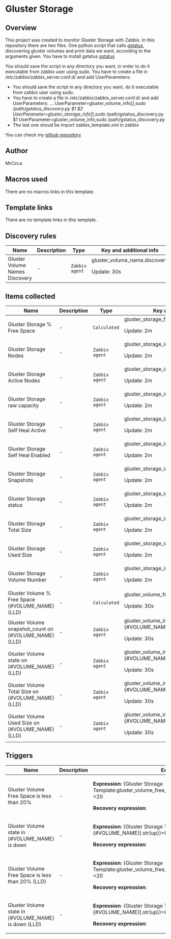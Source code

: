 # Gluster Storage

## Overview

 This project was created to monitor Gluster Storage with Zabbix. In this repository there are two files. One python script that calls [gstatus](https://github.com/gluster/gstatus), discovering gluster volumes and print data we want, according to the arguments given. You have to install gstatus [gstatus](https://github.com/gluster/gstatus)


You should save the script in any directory you want, in order to do it executable from zabbix user using sudo. You have to create a file in /etc/zabbix/zabbix\_server.conf.d/ and add UserParameters:


* You should save the script in any directory you want, do it executable from zabbix user using sudo.
* You have to create a file in /etc/zabbix/zabbix\_server.conf.d/ and add UserParameters: ... UserParameter=gluster\_volume\_info[*],sudo /path/gstatus\_discovery.py $1 $2 UserParameter=gluster\_storage\_info[*],sudo /path/gstatus\_discovery.py $1 UserParameter=gluster\_volume\_info,sudo /path/gstatus\_discovery.py
* The last one shoud be import zabbix\_template.xml in zabbix


You can check my [github repository](https://github.com/MrCirca/zabbix-glusterfs)



## Author

MrCirca

## Macros used

There are no macros links in this template.

## Template links

There are no template links in this template.

## Discovery rules

|Name|Description|Type|Key and additional info|
|----|-----------|----|----|
|Gluster Volume Names Discovery|<p>-</p>|`Zabbix agent`|gluster_volume_name.discovery<p>Update: 30s</p>|
## Items collected

|Name|Description|Type|Key and additional info|
|----|-----------|----|----|
|Gluster Storage % Free Space|<p>-</p>|`Calculated`|gluster_storage_free_space<p>Update: 2m</p>|
|Gluster Storage Nodes|<p>-</p>|`Zabbix agent`|gluster_storage_info["node_count"]<p>Update: 2m</p>|
|Gluster Storage Active Nodes|<p>-</p>|`Zabbix agent`|gluster_storage_info["nodes_active"]<p>Update: 2m</p>|
|Gluster Storage raw capacity|<p>-</p>|`Zabbix agent`|gluster_storage_info["raw_capacity"]<p>Update: 2m</p>|
|Gluster Storage Self Heal Active|<p>-</p>|`Zabbix agent`|gluster_storage_info["sh_active"]<p>Update: 2m</p>|
|Gluster Storage Self Heal Enabled|<p>-</p>|`Zabbix agent`|gluster_storage_info["sh_enabled"]<p>Update: 2m</p>|
|Gluster Storage Snapshots|<p>-</p>|`Zabbix agent`|gluster_storage_info["snapshot_count"]<p>Update: 2m</p>|
|Gluster Storage status|<p>-</p>|`Zabbix agent`|gluster_storage_info["status"]<p>Update: 2m</p>|
|Gluster Storage Total Size|<p>-</p>|`Zabbix agent`|gluster_storage_info["usable_capacity"]<p>Update: 2m</p>|
|Gluster Storage Used Size|<p>-</p>|`Zabbix agent`|gluster_storage_info["used_capacity"]<p>Update: 2m</p>|
|Gluster Storage Volume Number|<p>-</p>|`Zabbix agent`|gluster_storage_info["volume_count"]<p>Update: 2m</p>|
|Gluster Volume % Free Space {#VOLUME_NAME} (LLD)|<p>-</p>|`Calculated`|gluster_volume_free_space[{#VOLUME_NAME}]<p>Update: 30s</p>|
|Gluster Volume snapshot_count on {#VOLUME_NAME} (LLD)|<p>-</p>|`Zabbix agent`|gluster_volume_info["snapshot_count",{#VOLUME_NAME}]<p>Update: 30s</p>|
|Gluster Volume state on {#VOLUME_NAME} (LLD)|<p>-</p>|`Zabbix agent`|gluster_volume_info["state",{#VOLUME_NAME}]<p>Update: 30s</p>|
|Gluster Volume Total Size on {#VOLUME_NAME} (LLD)|<p>-</p>|`Zabbix agent`|gluster_volume_info["usable_capacity",{#VOLUME_NAME}]<p>Update: 30s</p>|
|Gluster Volume Used Size on {#VOLUME_NAME} (LLD)|<p>-</p>|`Zabbix agent`|gluster_volume_info["used_capacity",{#VOLUME_NAME}]<p>Update: 30s</p>|
## Triggers

|Name|Description|Expression|Priority|
|----|-----------|----------|--------|
|Gluster Volume Free Space is less than 20%|<p>-</p>|<p>**Expression**: {Gluster Storage Template:gluster_volume_free_space[{#VOLUME_NAME}].last(,5m)}<20</p><p>**Recovery expression**: </p>|warning|
|Gluster Volume state in {#VOLUME_NAME} is down|<p>-</p>|<p>**Expression**: {Gluster Storage Template:gluster_volume_info["state",{#VOLUME_NAME}].str(up)}=0</p><p>**Recovery expression**: </p>|warning|
|Gluster Volume Free Space is less than 20% (LLD)|<p>-</p>|<p>**Expression**: {Gluster Storage Template:gluster_volume_free_space[{#VOLUME_NAME}].last(,5m)}<20</p><p>**Recovery expression**: </p>|warning|
|Gluster Volume state in {#VOLUME_NAME} is down (LLD)|<p>-</p>|<p>**Expression**: {Gluster Storage Template:gluster_volume_info["state",{#VOLUME_NAME}].str(up)}=0</p><p>**Recovery expression**: </p>|warning|
